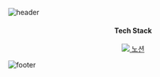 ![header](https://capsule-render.vercel.app/api?type=waving&color=auto&width=100%&height=300&section=header&text=Hello!%20moon!&fontSize=90&animation=fadeIn&fontAlignY=38&desc=Since1995%20GitHub%20Profile&descAlignY=51&descAlign=62)

<h4 align="center">Tech Stack</h4>
<p align="center">
    <a href="https://skillicons.dev">
        <img src="https://skillicons.dev/icons?i=js,java,html,css,react,mysql,eclipse&perline=3" />
    </a>
    <a href="https://www.notion.so/1356e407fe4380d9971dfc8a34da8d04">노션</a>
</p>

![footer](https://capsule-render.vercel.app/api?type=waving&color=auto&width=100%&height=300&section=footer&text=GoodBye!%20world!&fontSize=45)

